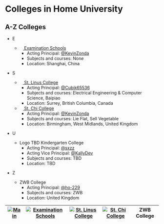 # Colleges in Home University

## A-Z Colleges

- E
  - [<img style="width: 11px;" src="https://avatars.githubusercontent.com/t/5109197?s=280&v=4"> Examination Schools](https://github.com/orgs/HMUniversity/teams/examination-schools)
    - Acting Principal: [@KevinZonda](https://github.com/KevinZonda)
    - Subjects and courses: None
    - Location: Shanghai, China
- S
  - [<img style="width: 11px;" src="https://avatars.githubusercontent.com/t/5109196?s=280&v=4"> St. Linus College](https://github.com/orgs/HMUniversity/teams/st-linus-college)
    - Acting Principal: [@Cubik65536](https://github.com/Cubik65536)
    - Subjects and courses: Electrical Engineering & Computer Science, Baipiao
    - Location: Surrey, British Columbia, Canada
  - [<img style="width: 11px;" src="https://avatars.githubusercontent.com/t/5109198?s=280&v=4"> St. Chi College](https://github.com/orgs/HMUniversity/teams/st-chi-college)
    - Acting Principal: [@KevinZonda](https://github.com/KevinZonda)
    - Subjects and courses: Lie Flat, Sell Vegetable
    - Location: Birmingham, West Midlands, United Kingdom
- U
  - Logo TBD Kindergarten College
    - Acting Principal: [@sxzz](https://github.com/sxzz)
    - Acting Vice Principal: [@KallyDev](https://github.com/kallydev)
    - Subjects and courses: TBD
    - Location: TBD

- Z
  - ZWB College
    - Acting Principal: [@ho-229](https://github.com/ho-229)
    - Subjects and courses: ZWB
    - Location: United Kingdom

| [![Main](https://avatars.githubusercontent.com/u/85953864?s=280&v=4)](https://github.com/HMUniversity) | [![Examination Schools](https://avatars.githubusercontent.com/t/5109197?s=280&v=4)](https://github.com/orgs/HMUniversity/teams/examination-schools) | [![St. Linus College](https://avatars.githubusercontent.com/t/5109196?s=280&v=4)](https://github.com/orgs/HMUniversity/teams/st-linus-college) | [![St. Chi College](https://avatars.githubusercontent.com/t/5109198?s=280&v=4)](https://github.com/orgs/HMUniversity/teams/st-chi-college) | ZWB College |
| -- | -- | -- | -- | -- |

